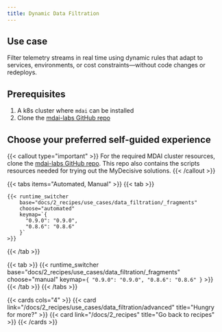 ```yaml
---
title: Dynamic Data Filtration
---
```


## Use case

Filter telemetry streams in real time using dynamic rules that adapt to services, environments, or cost constraints—without code changes or redeploys.

## Prerequisites

1. A k8s cluster where `mdai` can be installed
2. Clone the [mdai-labs GitHub repo](https://github.com/DecisiveAI/mdai-labs)

## Choose your preferred self-guided experience

{{< callout type="important" >}}
  For the required MDAI cluster resources, clone the [mdai-labs GitHub repo](https://github.com/DecisiveAI/mdai-labs). This repo also contains the scripts resources needed for trying out the MyDecisive solutions.
{{< /callout >}}

{{< tabs items="Automated, Manual" >}}
  {{< tab >}}

    {{< runtime_switcher
        base="docs/2_recipes/use_cases/data_filtration/_fragments"
        choose="automated"
        keymap=`{
          "0.9.0": "0.9.0",
          "0.8.6": "0.8.6"
        }`
    >}}
  {{< /tab >}}

  {{< tab >}}
    {{< runtime_switcher
        base="docs/2_recipes/use_cases/data_filtration/_fragments"
        choose="manual"
        keymap=`{
          "0.9.0": "0.9.0",
          "0.8.6": "0.8.6"
        }`
    >}}
  {{< /tab >}}
{{< /tabs >}}



{{< cards cols="4" >}}
  {{< card link="/docs/2_recipes/use_cases/data_filtration/advanced" title="Hungry for more?" >}}
  {{< card link="/docs/2_recipes" title="Go back to recipes" >}}
{{< /cards >}}

